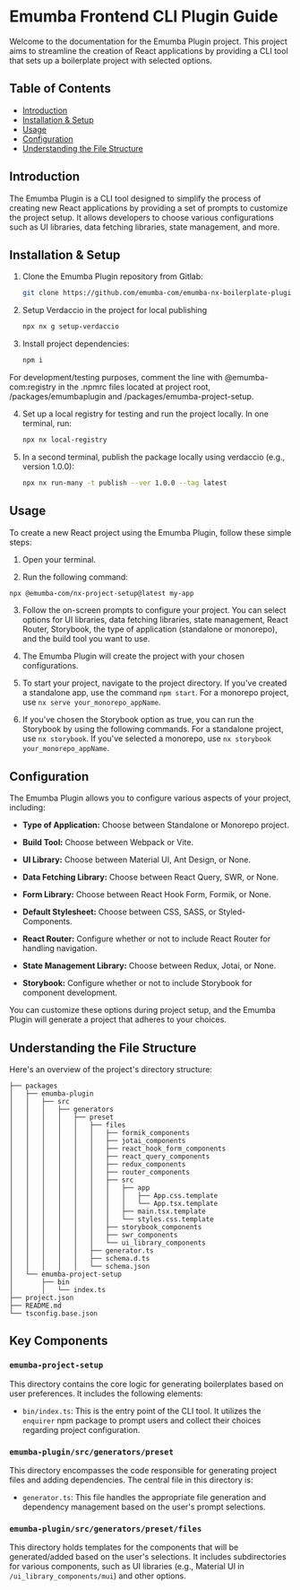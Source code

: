 # Emumba Frontend CLI Plugin Guide

Welcome to the documentation for the Emumba Plugin project. This project aims to streamline the creation of React applications by providing a CLI tool that sets up a boilerplate project with selected options.

## Table of Contents

- [Introduction](#introduction)
- [Installation & Setup](#installation--setup)
- [Usage](#usage)
- [Configuration](#configuration)
- [Understanding the File Structure](#understanding-the-file-structure)

## Introduction

The Emumba Plugin is a CLI tool designed to simplify the process of creating new React applications by providing a set of prompts to customize the project setup. It allows developers to choose various configurations such as UI libraries, data fetching libraries, state management, and more.

## Installation & Setup

1. Clone the Emumba Plugin repository from Gitlab:

   ```bash
   git clone https://github.com/emumba-com/emumba-nx-boilerplate-plugin.git
   ```
2. Setup Verdaccio in the project for local publishing

   ```bash
   npx nx g setup-verdaccio
   ```

3. Install project dependencies:

   ```bash
   npm i
   ```
For development/testing purposes, comment the line with @emumba-com:registry in the .npmrc files located at project root, /packages/emumbaplugin and /packages/emumba-project-setup.

4. Set up a local registry for testing and run the project locally. In one terminal, run:

   ```bash
   npx nx local-registry
   ```

5. In a second terminal, publish the package locally using verdaccio (e.g., version 1.0.0):
   ```bash
   npx nx run-many -t publish --ver 1.0.0 --tag latest
   ```

## Usage

To create a new React project using the Emumba Plugin, follow these simple steps:

1. Open your terminal.

2. Run the following command:

```bash
npx @emumba-com/nx-project-setup@latest my-app
```
3. Follow the on-screen prompts to configure your project. You can select options for UI libraries, data fetching libraries, state management, React Router, Storybook, the type of application (standalone or monorepo), and the build tool you want to use.

4. The Emumba Plugin will create the project with your chosen configurations.

5. To start your project, navigate to the project directory. If you've created a standalone app, use the command `npm start`. For a monorepo project, use `nx serve your_monorepo_appName`.
6. If you've chosen the Storybook option as true, you can run the Storybook by using the following commands. For a standalone project, use `nx storybook`. If you've selected a monorepo, use `nx storybook your_monorepo_appName`.

## Configuration

The Emumba Plugin allows you to configure various aspects of your project, including:

- **Type of Application:** Choose between Standalone or Monorepo project.

- **Build Tool:** Choose between Webpack or Vite.

- **UI Library:** Choose between Material UI, Ant Design, or None.

- **Data Fetching Library:** Choose between React Query, SWR, or None.

- **Form Library:** Choose between React Hook Form, Formik, or None.

- **Default Stylesheet:** Choose between CSS, SASS, or Styled-Components.

- **React Router:** Configure whether or not to include React Router for handling navigation.

- **State Management Library:** Choose between Redux, Jotai, or None.

- **Storybook:** Configure whether or not to include Storybook for component development.

You can customize these options during project setup, and the Emumba Plugin will generate a project that adheres to your choices.

## Understanding the File Structure

Here's an overview of the project's directory structure:

```
├── packages
│   ├── emumba-plugin
│   │   ├── src
│   │   │   ├── generators
│   │   │   │   ├── preset
│   │   │   │   │   ├── files
│   │   │   │   │   │   ├── formik_components
│   │   │   │   │   │   ├── jotai_components
│   │   │   │   │   │   ├── react_hook_form_components
│   │   │   │   │   │   ├── react_query_components
│   │   │   │   │   │   ├── redux_components
│   │   │   │   │   │   ├── router_components
│   │   │   │   │   │   ├── src
│   │   │   │   │   │   │   ├── app
│   │   │   │   │   │   │   │   ├── App.css.template
│   │   │   │   │   │   │   │   └── App.tsx.template
│   │   │   │   │   │   │   ├── main.tsx.template
│   │   │   │   │   │   │   └── styles.css.template
│   │   │   │   │   │   ├── storybook_components
│   │   │   │   │   │   ├── swr_components
│   │   │   │   │   │   └── ui_library_components
│   │   │   │   │   ├── generator.ts
│   │   │   │   │   ├── schema.d.ts
│   │   │   │   │   └── schema.json
│   └── emumba-project-setup
│       ├── bin
│       │   └── index.ts
├── project.json
├── README.md
└── tsconfig.base.json
```

## Key Components

### `emumba-project-setup`

This directory contains the core logic for generating boilerplates based on user preferences. It includes the following elements:

- `bin/index.ts`: This is the entry point of the CLI tool. It utilizes the `enquirer` npm package to prompt users and collect their choices regarding project configuration.

### `emumba-plugin/src/generators/preset`

This directory encompasses the code responsible for generating project files and adding dependencies. The central file in this directory is:

- `generator.ts`: This file handles the appropriate file generation and dependency management based on the user's prompt selections.

### `emumba-plugin/src/generators/preset/files`

This directory holds templates for the components that will be generated/added based on the user's selections. It includes subdirectories for various components, such as UI libraries (e.g., Material UI in `/ui_library_components/mui`) and other options.
